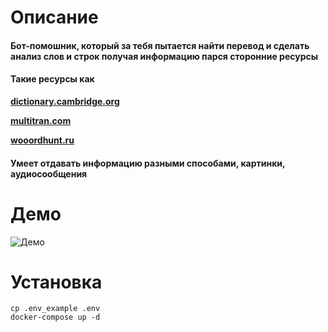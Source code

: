 # Описание
#### Бот-помошник, который за тебя пытается найти перевод и сделать анализ слов и строк получая информацию парся сторонние ресурсы
#### Такие ресурсы как 
**[dictionary.cambridge.org](https://dictionary.cambridge.org)** 

**[multitran.com](https://multitran.com)** 

**[wooordhunt.ru](https://wooordhunt.ru)** 

#### Умеет отдавать информацию разными способами, картинки, аудиосообщения

# Демо
![Демо](https://github.com/efremovigor/telegram-bot-golang/blob/master/demo.gif)

# Установка
```
cp .env_example .env
docker-compose up -d
```